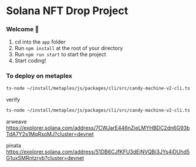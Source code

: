 # Solana NFT Drop Project
### Welcome 👋

1. cd into the `app` folder
2. Run `npm install` at the root of your directory
3. Run `npm run start` to start the project
4. Start coding!

### To deploy on metaplex
```sh
ts-node ~/install/metaplex/js/packages/cli/src/candy-machine-v2-cli.ts upload -e devnet -k ~/.config/solana/devnet.json -cp config.json ./assets
```

verify
```sh
ts-node ~/install/metaplex/js/packages/cli/src/candy-machine-v2-cli.ts verify_upload -e devnet -k ~/.config/solana/devnet.json
```

arweave
https://explorer.solana.com/address/7CWJarE446nZieLMYHBDC2dn6G93bTdA7Y2s1MqRsoMJ?cluster=devnet


pinata
https://explorer.solana.com/address/51DB6CJfKFU3dEjNVQBi3JYs4jDUhd5G1uxSMRntzrvb?cluster=devnet